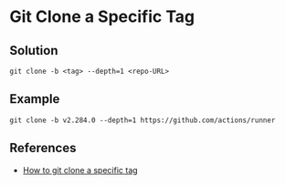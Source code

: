 # Git Clone a Specific Tag

## Solution

```
git clone -b <tag> --depth=1 <repo-URL>
```

## Example

```
git clone -b v2.284.0 --depth=1 https://github.com/actions/runner
```

## References
* [How to git clone a specific tag](https://stackoverflow.com/questions/20280726/how-to-git-clone-a-specific-tag)
